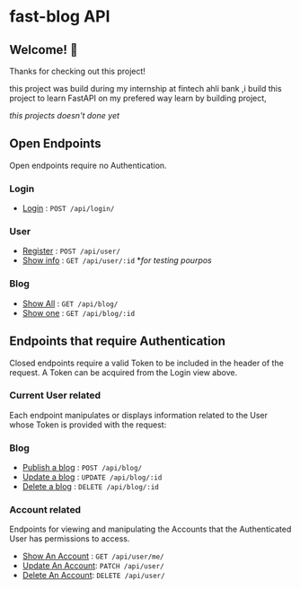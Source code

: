 # fast-blog API
## Welcome! 👋

Thanks for checking out this project!

this project was build during my internship at fintech ahli bank ,i build this project to learn FastAPI on my prefered way learn by building project,

*this projects doesn't done yet*

## Open Endpoints

Open endpoints require no Authentication.
### Login
* [Login](./documentation/Auth/Login.md) : `POST /api/login/`

### User
* [Register](./documentation/User/Register.md) : `POST /api/user/`
* [Show info](./documentation/User/Show.md) : `GET /api/user/:id` **for testing pourpos*

### Blog
* [Show All](All.md) : `GET /api/blog/`
* [Show one](One.md) : `GET /api/blog/:id`


## Endpoints that require Authentication

Closed endpoints require a valid Token to be included in the header of the
request. A Token can be acquired from the Login view above.

### Current User related

Each endpoint manipulates or displays information related to the User whose
Token is provided with the request:

### Blog
* [Publish a blog](./documentation/Blog/Publish.md) : `POST /api/blog/`
* [Update a blog]() : `UPDATE /api/blog/:id`
* [Delete a blog]() : `DELETE /api/blog/:id`

### Account related

Endpoints for viewing and manipulating the Accounts that the Authenticated User
has permissions to access.

* [Show An Account]() : `GET /api/user/me/` 
* [Update An Account](): `PATCH /api/user/` 
* [Delete An Account](): `DELETE /api/user/`
